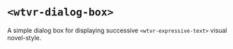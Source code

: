 # `<wtvr-dialog-box>`

A simple dialog box for displaying successive `<wtvr-expressive-text>` visual novel-style.
